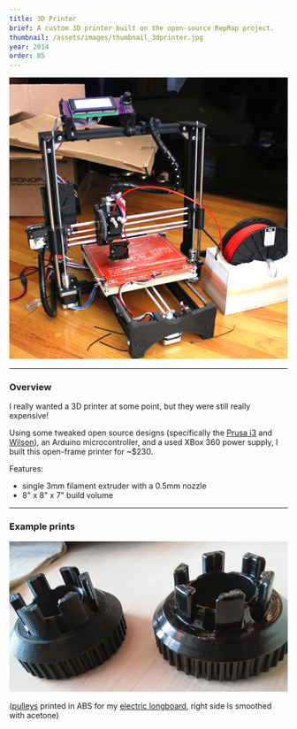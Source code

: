 ```yaml
---
title: 3D Printer
brief: A custom 3D printer built on the open-source RepRap project.
thumbnail: /assets/images/thumbnail_3dprinter.jpg
year: 2014
order: 85
---
```



![printer](/assets/images/printer.jpg)

---

### Overview

I really wanted a 3D printer at some point, but they were still really expensive!

Using some tweaked open source designs (specifically the [Prusa i3](http://reprap.org/wiki/Prusa_i3) and [Wilson](http://reprap.org/wiki/Category:Wilson)), an Arduino microcontroller, and a used XBox 360 power supply, I built this open-frame printer for ~$230.

Features:
- single 3mm filament extruder with a 0.5mm nozzle
- 8" x 8" x 7" build volume

---

### Example prints

![pulleys](/assets/images/pulleys.jpg)

([pulleys](https://www.thingiverse.com/thing:545345) printed in ABS for my [electric longboard](/projects/longboard), right side is smoothed with acetone)
